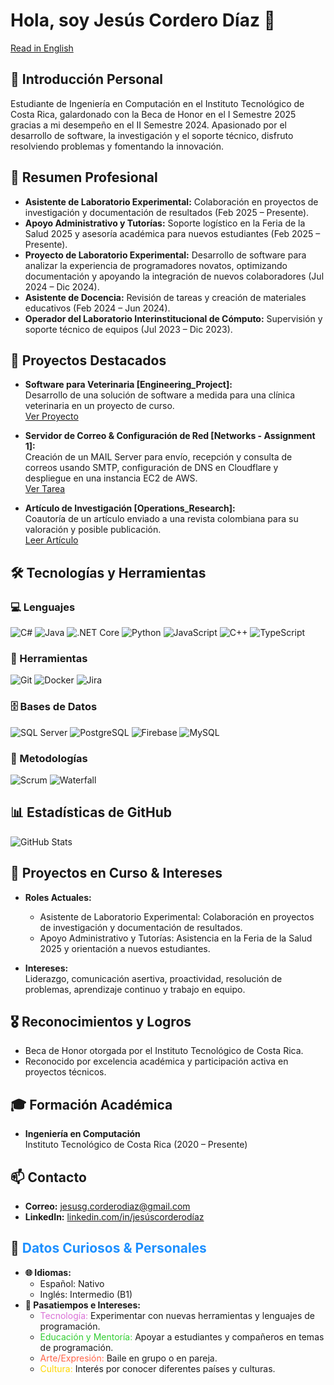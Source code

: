 # Hola, soy Jesús Cordero Díaz 👋

[Read in English](README_en.md)

## 👤 Introducción Personal
Estudiante de Ingeniería en Computación en el Instituto Tecnológico de Costa Rica, galardonado con la Beca de Honor en el I Semestre 2025 gracias a mi desempeño en el II Semestre 2024. Apasionado por el desarrollo de software, la investigación y el soporte técnico, disfruto resolviendo problemas y fomentando la innovación.

## 💼 Resumen Profesional
- **Asistente de Laboratorio Experimental:** Colaboración en proyectos de investigación y documentación de resultados (Feb 2025 – Presente).
- **Apoyo Administrativo y Tutorías:** Soporte logístico en la Feria de la Salud 2025 y asesoría académica para nuevos estudiantes (Feb 2025 – Presente).
- **Proyecto de Laboratorio Experimental:** Desarrollo de software para analizar la experiencia de programadores novatos, optimizando documentación y apoyando la integración de nuevos colaboradores (Jul 2024 – Dic 2024).
- **Asistente de Docencia:** Revisión de tareas y creación de materiales educativos (Feb 2024 – Jun 2024).
- **Operador del Laboratorio Interinstitucional de Cómputo:** Supervisión y soporte técnico de equipos (Jul 2023 – Dic 2023).

## 🚀 Proyectos Destacados
- **Software para Veterinaria [Engineering_Project]:**  
  Desarrollo de una solución de software a medida para una clínica veterinaria en un proyecto de curso.  
  [Ver Proyecto](https://github.com/jesusgcd/Engineering_Project)
  
- **Servidor de Correo & Configuración de Red [Networks - Assignment 1]:**  
  Creación de un MAIL Server para envío, recepción y consulta de correos usando SMTP, configuración de DNS en Cloudflare y despliegue en una instancia EC2 de AWS.  
  [Ver Tarea](https://github.com/jesusgcd/Networks/tree/master/Assignments/Assignment_1)
  
- **Artículo de Investigación [Operations_Research]:**  
  Coautoría de un artículo enviado a una revista colombiana para su valoración y posible publicación.  
  [Leer Artículo](https://github.com/jesusgcd/Operations_Research/blob/master/Projects/Project_2/Carvajal_Rojas_Cordero.pdf)

## 🛠️ Tecnologías y Herramientas

### 💻 Lenguajes
![C#](https://img.shields.io/badge/C%23-%23239120.svg?style=flat&logo=c-sharp&logoColor=white)
![Java](https://img.shields.io/badge/Java-%23ED8B00.svg?style=flat&logo=openjdk&logoColor=white)
![.NET Core](https://img.shields.io/badge/.NET%20Core-%23512BD4.svg?style=flat&logo=dot-net&logoColor=white)
![Python](https://img.shields.io/badge/Python-%233776AB.svg?style=flat&logo=python&logoColor=white)
![JavaScript](https://img.shields.io/badge/JavaScript-%23F7DF1E.svg?style=flat&logo=javascript&logoColor=black)
![C++](https://img.shields.io/badge/C++-%2300599C.svg?style=flat&logo=c%2B%2B&logoColor=white)
![TypeScript](https://img.shields.io/badge/TypeScript-3178C6.svg?style=flat&logo=typescript&logoColor=white)

### 🔧 Herramientas
![Git](https://img.shields.io/badge/Git-%23F05032.svg?style=flat&logo=git&logoColor=white)
![Docker](https://img.shields.io/badge/Docker-%230db7ed.svg?style=flat&logo=docker&logoColor=white)
![Jira](https://img.shields.io/badge/Jira-%230A0FFF.svg?style=flat&logo=jira&logoColor=white)

### 🗄 Bases de Datos
![SQL Server](https://img.shields.io/badge/SQL%20Server-%23CC2927.svg?style=flat&logo=microsoft-sql-server&logoColor=white)
![PostgreSQL](https://img.shields.io/badge/PostgreSQL-336791.svg?style=flat&logo=postgresql&logoColor=white)
![Firebase](https://img.shields.io/badge/Firebase-FFCA28.svg?style=flat&logo=firebase&logoColor=black)
![MySQL](https://img.shields.io/badge/MySQL-%234479A1.svg?style=flat&logo=mysql&logoColor=white)

### 🧩 Metodologías
![Scrum](https://img.shields.io/badge/Scrum-Ágil-blue?style=flat)
![Waterfall](https://img.shields.io/badge/Waterfall-Clásico-orange?style=flat)


## 📊 Estadísticas de GitHub
![GitHub Stats](https://github-readme-stats.vercel.app/api?username=jesusgcd&show_icons=true&theme=default)

## 🔭 Proyectos en Curso & Intereses
- **Roles Actuales:**  
  - Asistente de Laboratorio Experimental: Colaboración en proyectos de investigación y documentación de resultados.  
  - Apoyo Administrativo y Tutorías: Asistencia en la Feria de la Salud 2025 y orientación a nuevos estudiantes.
  
- **Intereses:**  
  Liderazgo, comunicación asertiva, proactividad, resolución de problemas, aprendizaje continuo y trabajo en equipo.

## 🎖 Reconocimientos y Logros
- Beca de Honor otorgada por el Instituto Tecnológico de Costa Rica.
- Reconocido por excelencia académica y participación activa en proyectos técnicos.

## 🎓 Formación Académica
- **Ingeniería en Computación**  
  Instituto Tecnológico de Costa Rica (2020 – Presente)

## 📫 Contacto
- **Correo:** [jesusg.corderodiaz@gmail.com](mailto:jesusg.corderodiaz@gmail.com)
- **LinkedIn:** [linkedin.com/in/jesúscorderodíaz](https://linkedin.com/in/jes%C3%BAs-corderod%C3%ADaz)

## 🎲 <span style="color:#1E90FF">Datos Curiosos & Personales</span>
- **🌐 Idiomas:**  
  - Español: Nativo  
  - Inglés: Intermedio (B1)
- **🎨 Pasatiempos e Intereses:**  
  - <span style="color:#DA70D6">Tecnología:</span> Experimentar con nuevas herramientas y lenguajes de programación.  
  - <span style="color:#32CD32">Educación y Mentoría:</span> Apoyar a estudiantes y compañeros en temas de programación.  
  - <span style="color:#FF6347">Arte/Expresión:</span> Baile en grupo o en pareja.  
  - <span style="color:#FFD700">Cultura:</span> Interés por conocer diferentes países y culturas.
